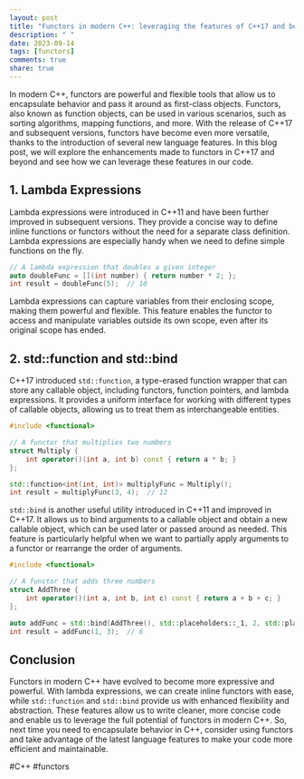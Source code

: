 ```yaml
---
layout: post
title: "Functors in modern C++: leveraging the features of C++17 and beyond"
description: " "
date: 2023-09-14
tags: [functors]
comments: true
share: true
---
```


In modern C++, functors are powerful and flexible tools that allow us to encapsulate behavior and pass it around as first-class objects. Functors, also known as function objects, can be used in various scenarios, such as sorting algorithms, mapping functions, and more. With the release of C++17 and subsequent versions, functors have become even more versatile, thanks to the introduction of several new language features. In this blog post, we will explore the enhancements made to functors in C++17 and beyond and see how we can leverage these features in our code.

## 1. Lambda Expressions

Lambda expressions were introduced in C++11 and have been further improved in subsequent versions. They provide a concise way to define inline functions or functors without the need for a separate class definition. Lambda expressions are especially handy when we need to define simple functions on the fly.

```cpp
// A lambda expression that doubles a given integer
auto doubleFunc = [](int number) { return number * 2; };
int result = doubleFunc(5);  // 10
```

Lambda expressions can capture variables from their enclosing scope, making them powerful and flexible. This feature enables the functor to access and manipulate variables outside its own scope, even after its original scope has ended.

## 2. std::function and std::bind

C++17 introduced `std::function`, a type-erased function wrapper that can store any callable object, including functors, function pointers, and lambda expressions. It provides a uniform interface for working with different types of callable objects, allowing us to treat them as interchangeable entities.

```cpp
#include <functional>

// A functor that multiplies two numbers
struct Multiply {
    int operator()(int a, int b) const { return a * b; }
};

std::function<int(int, int)> multiplyFunc = Multiply();
int result = multiplyFunc(3, 4);  // 12
```

`std::bind` is another useful utility introduced in C++11 and improved in C++17. It allows us to bind arguments to a callable object and obtain a new callable object, which can be used later or passed around as needed. This feature is particularly helpful when we want to partially apply arguments to a functor or rearrange the order of arguments.

```cpp
#include <functional>

// A functor that adds three numbers
struct AddThree {
    int operator()(int a, int b, int c) const { return a + b + c; }
};

auto addFunc = std::bind(AddThree(), std::placeholders::_1, 2, std::placeholders::_2);
int result = addFunc(1, 3);  // 6
```

## Conclusion

Functors in modern C++ have evolved to become more expressive and powerful. With lambda expressions, we can create inline functors with ease, while `std::function` and `std::bind` provide us with enhanced flexibility and abstraction. These features allow us to write cleaner, more concise code and enable us to leverage the full potential of functors in modern C++. So, next time you need to encapsulate behavior in C++, consider using functors and take advantage of the latest language features to make your code more efficient and maintainable.

#C++ #functors